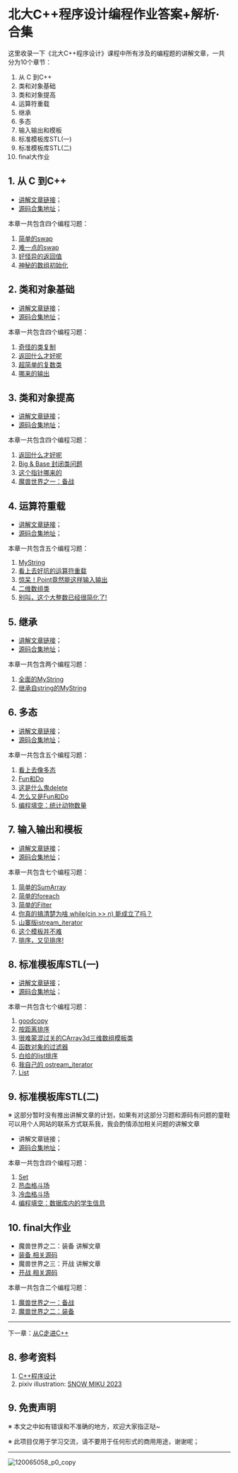 # 北大C++程序设计编程作业答案+解析·合集

这里收录一下《北大C++程序设计》课程中所有涉及的编程题的讲解文章，一共分为10个章节：

1. 从 C 到C++
2. 类和对象基础
3. 类和对象提高
4. 运算符重载
5. 继承
6. 多态
7. 输入输出和模板
8. 标准模板库STL(一)
9. 标准模板库STL(二)
10. final大作业

## 1. 从 C 到C++

- [讲解文章链接](https://fengkeyleaf.com/blog/0/article/56)；
- [源码合集地址](https://github.com/fengkeyleaf/peking_cpp/tree/master/hw1)；

本章一共包含四个编程习题：

1. [简单的swap](http://cxsjsxmooc.openjudge.cn/2023t3spring/001/)
2. [难一点的swap](http://cxsjsxmooc.openjudge.cn/2023t3spring/002/)
3. [好怪异的返回值](http://cxsjsxmooc.openjudge.cn/2023t3spring/003/)
4. [神秘的数组初始化](http://cxsjsxmooc.openjudge.cn/2023t3spring/004/)

## 2. 类和对象基础

- [讲解文章链接](https://fengkeyleaf.com/blog/0/article/57)；
- [源码合集地址](https://github.com/fengkeyleaf/peking_cpp/tree/master/hw2)；

本章一共包含四个编程习题：

1. [奇怪的类复制](http://cxsjsxmooc.openjudge.cn/2023t3spring/006/)
2. [返回什么才好呢](http://cxsjsxmooc.openjudge.cn/2023t3spring/007/)
3. [超简单的复数类](http://cxsjsxmooc.openjudge.cn/2023t3spring/008/)
4. [哪来的输出](http://cxsjsxmooc.openjudge.cn/2023t3spring/009/)

## 3. 类和对象提高

- [讲解文章链接](https://fengkeyleaf.com/blog/0/article/58)；
- [源码合集地址](https://github.com/fengkeyleaf/peking_cpp/tree/master/hw3)；

本章一共包含四个编程习题：

1. [返回什么才好呢](http://cxsjsxmooc.openjudge.cn/2023t3spring/010/)
2. [Big & Base 封闭类问题](http://cxsjsxmooc.openjudge.cn/2023t3spring/011/)
3. [这个指针哪来的](http://cxsjsxmooc.openjudge.cn/2023t3spring/012/)
4. [魔兽世界之一：备战 ](http://cxsjsxmooc.openjudge.cn/2023t3spring/013/)

## 4. 运算符重载

- [讲解文章链接](https://fengkeyleaf.com/blog/0/article/59)；
- [源码合集地址](https://github.com/fengkeyleaf/peking_cpp/tree/master/hw4)；

本章一共包含五个编程习题：

1. [MyString](http://cxsjsxmooc.openjudge.cn/2023t3spring/014/)
2. [看上去好坑的运算符重载](http://cxsjsxmooc.openjudge.cn/2023t3spring/015/)
3. [惊呆！Point竟然能这样输入输出](http://cxsjsxmooc.openjudge.cn/2023t3spring/016/)
4. [二维数组类](http://cxsjsxmooc.openjudge.cn/2023t3spring/017/)
5. [别叫，这个大整数已经很简化了!](http://cxsjsxmooc.openjudge.cn/2023t3spring/018/)

## 5. 继承

- [讲解文章链接](https://fengkeyleaf.com/blog/0/article/60)；
- [源码合集地址](https://github.com/fengkeyleaf/peking_cpp/tree/master/hw5)；

本章一共包含两个编程习题：

1. [全面的MyString](http://cxsjsxmooc.openjudge.cn/2023t3spring/019/)
1. [继承自string的MyString](http://cxsjsxmooc.openjudge.cn/2023t3spring/020/)

## 6. 多态

- [讲解文章链接](https://fengkeyleaf.com/blog/0/article/55)；
- [源码合集地址](https://github.com/fengkeyleaf/peking_cpp/tree/master/hw6)；

本章一共包含五个编程习题：

1. [看上去像多态](http://cxsjsxmooc.openjudge.cn/2023t3spring/022/)
1. [Fun和Do](http://cxsjsxmooc.openjudge.cn/2023t3spring/023/)
1. [这是什么鬼delete](http://cxsjsxmooc.openjudge.cn/2023t3spring/024/)
1. [怎么又是Fun和Do](http://cxsjsxmooc.openjudge.cn/2023t3spring/025/)
1. [编程填空：统计动物数量](http://cxsjsxmooc.openjudge.cn/2023t3spring/026/)

## 7. 输入输出和模板

- [讲解文章链接](https://fengkeyleaf.com/blog/0/article/61)；
- [源码合集地址](https://github.com/fengkeyleaf/peking_cpp/tree/master/hw7)；

本章一共包含七个编程习题：

1. [简单的SumArray](http://cxsjsxmooc.openjudge.cn/2023t3spring/027/)
1. [简单的foreach](http://cxsjsxmooc.openjudge.cn/2023t3spring/028/)
1. [简单的Filter](http://cxsjsxmooc.openjudge.cn/2023t3spring/029/)
1. [你真的搞清楚为啥 while(cin >> n) 能成立了吗？](http://cxsjsxmooc.openjudge.cn/2023t3spring/030/)
1. [山寨版istream_iterator](http://cxsjsxmooc.openjudge.cn/2023t3spring/031/)
1. [这个模板并不难](http://cxsjsxmooc.openjudge.cn/2023t3spring/032/)
1. [排序，又见排序!](http://cxsjsxmooc.openjudge.cn/2023t3spring/033/)

## 8. 标准模板库STL(一)

- [讲解文章链接](https://fengkeyleaf.com/blog/0/article/62)；
- [源码合集地址](https://github.com/fengkeyleaf/peking_cpp/tree/master/hw8)；

本章一共包含七个编程习题：

1. [goodcopy](http://cxsjsxmooc.openjudge.cn/2023t3spring/034/)
1. [按距离排序](http://cxsjsxmooc.openjudge.cn/2023t3spring/035/)
1. [很难蒙混过关的CArray3d三维数组模板类](http://cxsjsxmooc.openjudge.cn/2023t3spring/036/)
1. [函数对象的过滤器](http://cxsjsxmooc.openjudge.cn/2023t3spring/037/)
1. [白给的list排序](http://cxsjsxmooc.openjudge.cn/2023t3spring/038/)
1. [我自己的 ostream_iterator](http://cxsjsxmooc.openjudge.cn/2023t3spring/039/)
1. [List](http://cxsjsxmooc.openjudge.cn/2023t3spring/040/)

## 9. 标准模板库STL(二)

※ 这部分暂时没有推出讲解文章的计划，如果有对这部分习题和源码有问题的童鞋可以用个人网站的联系方式联系我，我会酌情添加相关问题的讲解文章

- 讲解文章链接；
- [源码合集地址](https://github.com/fengkeyleaf/peking_cpp/tree/master/hw9)；

本章一共包含四个编程习题：

1. [Set](http://cxsjsxmooc.openjudge.cn/2023t3spring/041/)
2. [热血格斗场](http://cxsjsxmooc.openjudge.cn/2023t3spring/042/)
3. [冷血格斗场](http://cxsjsxmooc.openjudge.cn/2023t3spring/043/)
4. [编程填空：数据库内的学生信息](http://cxsjsxmooc.openjudge.cn/2023t3spring/044/)

## 10. final大作业

- 魔兽世界之二：装备 讲解文章
- [装备 相关源码](https://github.com/fengkeyleaf/peking_cpp/blob/master/final/include/wow_weapons.h)
- 魔兽世界之三：开战 讲解文章
- [开战 相关源码](https://github.com/fengkeyleaf/peking_cpp/blob/master/final/include/wow_war.h)

本章一共包含二个编程习题：

1. [魔兽世界之一：备战](http://cxsjsxmooc.openjudge.cn/2023t3spring/021/)
2. [魔兽世界之二：装备](http://cxsjsxmooc.openjudge.cn/2023t3spring/045/)


---

下一章：[从C走进C++](https://fengkeyleaf.com/blog/0/article/56)

## 8. 参考资料

1. [C++程序设计](https://www.coursera.org/learn/cpp-chengxu-sheji)
3. pixiv illustration: [SNOW MIKU 2023](https://www.pixiv.net/en/artworks/120065058)

## 9. 免责声明

※ 本文之中如有错误和不准确的地方，欢迎大家指正哒~

※ 此项目仅用于学习交流，请不要用于任何形式的商用用途，谢谢呢；

---

![120065058_p0_copy](README_pics/120065058_p0_copy.jpg)
